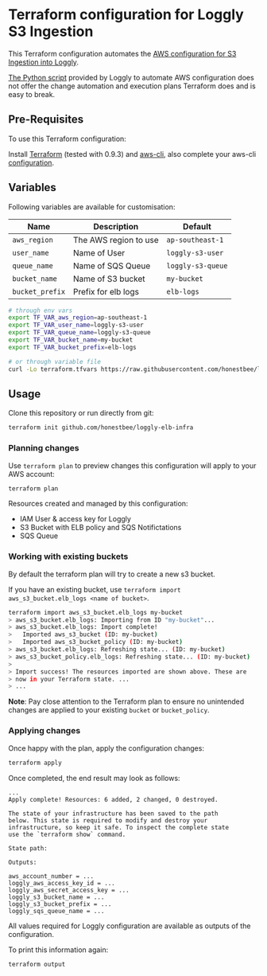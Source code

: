 # Terraform configuration for Loggly S3 Ingestion

This Terraform configuration automates the [AWS configuration for S3 Ingestion into Loggly](https://www.loggly.com/docs/s3-ingestion-manual/).

[The Python script](https://www.loggly.com/docs/s3-ingestion-auto) provided by Loggly to automate AWS configuration does not offer the change automation and execution plans Terraform does and is easy to break.

## Pre-Requisites

To use this Terraform configuration:

Install [Terraform](https://www.terraform.io/downloads.html) (tested with 0.9.3) and [aws-cli](http://docs.aws.amazon.com/cli/latest/userguide/installing.html), also complete your aws-cli [configuration](http://docs.aws.amazon.com/cli/latest/userguide/cli-chap-getting-started.html).

## Variables

Following variables are available for customisation:

| Name            | Description                         | Default           |
| --------------- | ----------------------------------- | ----------------- |
| `aws_region`    | The AWS region to use               | `ap-southeast-1`  |
| `user_name`     | Name of User                        | `loggly-s3-user`  |
| `queue_name`    | Name of SQS Queue                   | `loggly-s3-queue` |
| `bucket_name`   | Name of S3 bucket                   | `my-bucket`       |
| `bucket_prefix` | Prefix for elb logs                 | `elb-logs`        |

```bash
# through env vars
export TF_VAR_aws_region=ap-southeast-1
export TF_VAR_user_name=loggly-s3-user
export TF_VAR_queue_name=loggly-s3-queue
export TF_VAR_bucket_name=my-bucket
export TF_VAR_bucket_prefix=elb-logs

# or through variable file
curl -Lo terraform.tfvars https://raw.githubusercontent.com/honestbee/loggly-elb-infra/master/terraform.tfvars.example
```

## Usage

Clone this repository or run directly from git:

```bash
terraform init github.com/honestbee/loggly-elb-infra
```

### Planning changes

Use `terraform plan` to preview changes this configuration will apply to your AWS account:

```bash
terraform plan
```

Resources created and managed by this configuration:

- IAM User & access key for Loggly
- S3 Bucket with ELB policy and SQS Notifictations
- SQS Queue

### Working with existing buckets

By default the terraform plan will try to create a new s3 bucket.

If you have an existing bucket, use `terraform import aws_s3_bucket.elb_logs <name of bucket>`.

```bash
terraform import aws_s3_bucket.elb_logs my-bucket
> aws_s3_bucket.elb_logs: Importing from ID "my-bucket"...
> aws_s3_bucket.elb_logs: Import complete!
>   Imported aws_s3_bucket (ID: my-bucket)
>   Imported aws_s3_bucket_policy (ID: my-bucket)
> aws_s3_bucket.elb_logs: Refreshing state... (ID: my-bucket)
> aws_s3_bucket_policy.elb_logs: Refreshing state... (ID: my-bucket)
>
> Import success! The resources imported are shown above. These are
> now in your Terraform state. ...
> ...
```

**Note**: Pay close attention to the Terraform plan to ensure no unintended changes are applied to your existing `bucket` or `bucket_policy`.

### Applying changes

Once happy with the plan, apply the configuration changes:

```bash
terraform apply
```

Once completed, the end result may look as follows:

```
...
Apply complete! Resources: 6 added, 2 changed, 0 destroyed.

The state of your infrastructure has been saved to the path
below. This state is required to modify and destroy your
infrastructure, so keep it safe. To inspect the complete state
use the `terraform show` command.

State path:

Outputs:

aws_account_number = ...
loggly_aws_access_key_id = ...
loggly_aws_secret_access_key = ...
loggly_s3_bucket_name = ...
loggly_s3_bucket_prefix = ...
loggly_sqs_queue_name = ...
```

All values required for Loggly configuration are available as outputs of the configuration.

To print this information again:

```
terraform output
```
